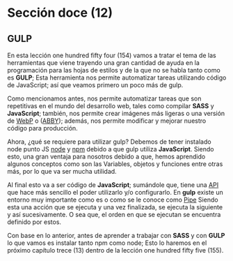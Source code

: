 # Sección doce (12)

## GULP

En esta lección one hundred fifty four (154) vamos a tratar el tema de las herramientas que viene trayendo una gran cantidad de ayuda en la programación para las hojas de estilos y de la que no se habla tanto como es **GULP**; Esta herramienta nos permite automatizar tareas utilizando código de JavaScript; así que veamos primero un poco más de gulp.

Como mencionamos antes, nos permite automatizar tareas que son repetitivas en el mundo del desarrollo web, tales como compilar **SASS** y **JavaScript**; también, nos permite crear imágenes más ligeras o una versión de [WebP](https://www.hostinger.co/tutoriales/que-es-webp#:~:text=WebP%20es%20un%20formato%20desarrollado,avanzada%20con%20y%20sin%20p%C3%A9rdidas.) o ([ABBY](https://www.abbyy.com/)); además, nos permite modificar y mejorar nuestro código para producción.

Ahora, ¿qué se requiere para utilizar gulp? Debemos de tener instalado node punto JS [node](https://nodejs.org/en) y [npm](https://www.npmjs.com/) debido a que gulp utiliza **JavaScript**. Siendo esto, una gran ventaja para nosotros debido a que, hemos aprendido algunos conceptos como son las Variables, objetos y funciones entre otras más, por lo que va ser mucha utilidad.

Al final esto va a ser código de **JavaScript**; sumándole que, tiene una [API](https://www.ibm.com/mx-es/topics/api) que hace más sencillo el poder utilizarlo y/o configurarlo. En **gulp** existe un entorno muy importante como es o como se le conoce como [Pipe](https://medium.com/@leoalipazaga/incluye-gulp-en-tus-proyectos-y-notar%C3%A1s-la-diferencia-51028fa49a22) Siendo esta una acción que se ejecuta y una vez finalizada, se ejecuta la siguiente y así sucesivamente. O sea que, el orden en que se ejecutan se encuentra definido por estos.

Con base en lo anterior, antes de aprender a trabajar con **SASS** y con **GULP** lo que vamos es instalar tanto npm como node; Esto lo haremos en el próximo capítulo trece (13) dentro de la lección one hundred fifty five (155).
